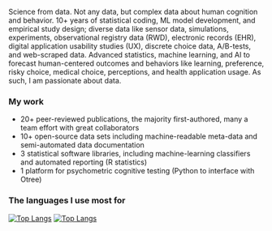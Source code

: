 Science from data. Not any data, but complex data about human cognition and behavior. 10+ years of statistical coding, ML model development, and empirical study design; diverse data like sensor data, simulations, experiments, observational registry data (RWD), electronic records (EHR), digital application usability studies (UX), discrete choice data, A/B-tests, and web-scraped data. Advanced statistics, machine learning, and AI to forecast human-centered outcomes and behaviors like learning, preference, risky choice, medical choice, perceptions, and health application usage. As such, I am passionate about data.

### My work
* 20+ peer-reviewed publications, the majority first-authored, many a team effort with great collaborators
* 10+ open-source data sets including machine-readable meta-data and semi-automated data documentation
* 3 statistical software libraries, including machine-learning classifiers and automated reporting (R statistics)
* 1 platform for psychometric cognitive testing (Python to interface with Otree)

### The languages I use most for
[![Top Langs](https://github-readme-stats.vercel.app/api/top-langs/?username=janajarecki&size_weight=0.5&count_weight=0.5&hide=javascript,html,css,scss,tex,PostScript&langs_count=3&layout=compact&title_color=000000&border_radius=.1&card_width=400&custom_title=Data%20Science)](https://github.com/janajarecki/github-readme-stats)
[![Top Langs](https://github-readme-stats.vercel.app/api/top-langs/?username=janajarecki&size_weight=0.5&count_weight=0.5&hide=R,python,c++,TeX&langs_count=3&layout=compact&title_color=000000&border_radius=.1&card_width=400&custom_title=Web%20Design)](https://github.com/janajarecki/github-readme-stats)

